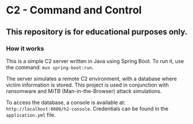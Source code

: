 # C2 - Command and Control

## This repository is for educational purposes only.

### How it works

This is a simple C2 server written in Java using Spring Boot. To run it, use the command: `mvn spring-boot:run`.

The server simulates a remote C2 environment, with a database where victim information is stored. This project is used in conjunction with ransomware and MiTB (Man-in-the-Browser) attack simulations.

To access the database, a console is available at: `http://localhost:8080/h2-console`. Credentials can be found in the `application.yml` file.